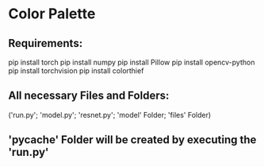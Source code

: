 # Color Palette

## Requirements:
pip install torch
pip install numpy
pip install Pillow
pip install opencv-python
pip install torchvision
pip install colorthief

## All necessary Files and Folders:
('run.py'; 'model.py'; 'resnet.py'; 'model' Folder; 'files' Folder)

## '__pycache__' Folder will be created by executing the 'run.py'
